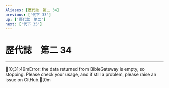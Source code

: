 ```yaml
---
Aliases: [歴代誌　第二 34]
previous: ['代下 33']
up: ['歴代誌　第二']
next: ['代下 35']
---
```

# 歴代誌　第二 34

***
[0;31;49mError: the data returned from BibleGateway is empty, so stopping. Please check your usage, and if still a problem, please raise an issue on GitHub.[0m
